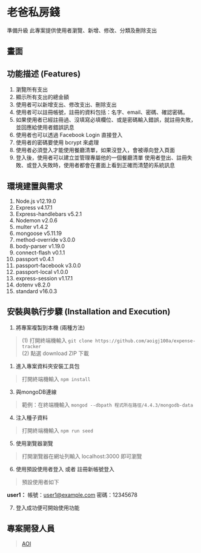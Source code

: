 # 老爸私房錢
準備升級
此專案提供使用者瀏覽、新增、修改、分類及刪除支出

## 畫面

## 功能描述 (Features)

1. 瀏覽所有支出
2. 顯示所有支出的總金額
3. 使用者可以新增支出、修改支出、刪除支出
4. 使用者可以註冊帳號，註冊的資料包括：名字、email、密碼、確認密碼。
5. 如果使用者已經註冊過、沒填寫必填欄位、或是密碼輸入錯誤，就註冊失敗，並回應給使用者錯誤訊息
6. 使用者也可以透過 Facebook Login 直接登入
7. 使用者的密碼要使用 bcrypt 來處理
8. 使用者必須登入才能使用餐廳清單，如果沒登入，會被導向登入頁面
9. 登入後，使用者可以建立並管理專屬他的一個餐廳清單
使用者登出、註冊失敗、或登入失敗時，使用者都會在畫面上看到正確而清楚的系統訊息

## 環境建置與需求
1. Node.js v12.19.0
2. Express v4.17.1
3. Express-handlebars v5.2.1
4. Nodemon v2.0.6
5. multer v1.4.2
6. mongoose v5.11.19
7. method-override v3.0.0
8. body-parser v1.19.0
9. connect-flash v0.1.1
10. passport v0.4.1
11. passport-facebook v3.0.0
12. passport-local v1.0.0
13. express-session v1.17.1
14. dotenv v8.2.0
15. standard v16.0.3

## 安裝與執行步驟 (Installation and Execution)
1. 將專案複製到本機 (兩種方法)
> (1) 打開終端機輸入 
`git clone https://github.com/aoigj100a/expense-tracker`</br>
> (2) 點選 download ZIP 下載

1. 進入專案資料夾安裝工具包
> 打開終端機輸入
`npm install`

3. 與mongoDB連線
> 範例：在終端機輸入 `mongod --dbpath 程式所在路徑/4.4.3/mongodb-data`

4. 注入種子資料
> 打開終端機輸入
`npm run seed`

5. 使用瀏覽器瀏覽
> 打開瀏覽器在網址列輸入 localhost:3000 即可瀏覽

6. 使用預設使用者登入 或者 註冊新帳號登入
>  預設使用者如下

**user1：**
帳號：user1@example.com
密碼：12345678

7. 登入成功便可開始使用功能

## 專案開發人員

> [AOI](https://github.com/aoigj100a)
